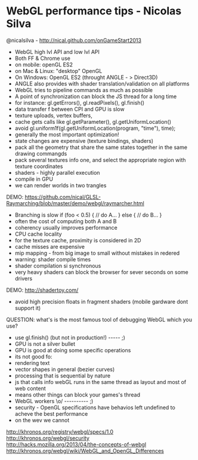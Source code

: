 WebGL performance tips - Nicolas Silva
======================================
@nicalsilva - http://nical.github.com/onGameStart2013

- WebGL high lvl API and low lvl API
- Both FF & Chrome use
 - on mobile: openGL ES2
 - on Mac & Linux: "desktop" OpenGL
 - On Windows: OpenGL ES2 (throught ANGLE - > Direct3D)
- ANGLE also provides with shader translation/validation on all platforms
- WebGL tries to pipeline commands as much as possible
- A point of synchronization can block the JS thread for a long time
- for instance: gl.getErrors(), gl.readPixels(), gl.finish()
- data transfer f between CPI and GPU is slow
 - texture uploads, vertex buffers,
- cache gets calls like gl.getParameter(), gl.getUniformLocation()
- avoid gl.uniform1f(gl.getUniformLocation(program, "time"), time);
- generally the most important optimization!
- state changes are expensive (texture bindings, shaders)
- pack all the geometry that share the same states together in the same drawing commangds
- pack several textures info one, and select the appropriate region with texture coordinates
- shaders - highly parallel execution
- compile in GPU 
- we can render worlds in two trangles

DEMO: https://github.com/nical/GLSL-Raymarching/blob/master/demo/webgl/raymarcher.html

- Branching is slow
if (foo < 0.5) {
 // do A...
} else {
 // do B...
}
- often the cost of computing both A and B
- coherency usually  improves performance
- CPU cache locality 
- for the texture cache, proximity is considered in 2D
- cache misses are expensive
- mip mapping - from big image to small without mistakes in redered
- warning: shader compile times
- shader compilation si synchronous
- very heavy shaders can block the browser for sever seconds on some drivers

DEMO: http://shadertoy.com/

- avoid high precision floats in fragment shaders (mobile gardware dont support it)

QUESTION: what's is the most famous tool of debugging WebGL which you use?

- use gl.finish() (but not in production!) ----- ;)
- GPU is not a silver bullet 
- GPU is good at doing some specific operations
- its not good fo:
 - rendering text
 - vector shapes in general (bezier curves)
 - processing that is sequential by nature
- js that calls info webGL runs in the same thread as layout and most of web content
- means other things can block your games's thread
- WebGL workers \o/ ---------- ;)
- security - OpenGL specifications have behavios left undefined to acheve the best performance
- on the wev we cannot


http://khronos.org/registry/webgl/specs/1.0<br />
http://khronos.org/webgl/security<br />
http://hacks.mozilla.org/2013/04/the-concepts-of-webgl<br />
http://khronos.org/webgl/wiki/WebGL_and_OpenGL_Differences<br />
